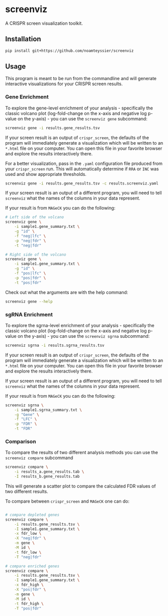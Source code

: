 # screenviz

A CRISPR screen visualization toolkit.

## Installation

```bash
pip install git+https://github.com/noamteyssier/screenviz
```

## Usage

This program is meant to be run from the commandline and will generate interactive visualizations for your CRISPR screen results.

### Gene Enrichment

To explore the gene-level enrichment of your analysis - specifically the classic volcano plot (log-fold-change on the x-axis and negative log p-value on the y-axis) -
you can use the `screenviz gene` subcommand:

```bash
screenviz gene -i results.gene_results.tsv
```

If your screen result is an output of `crispr_screen`, the defaults of the program will immediately generate a visualization which will be written to an `*.html` file
on your computer. You can open this file in your favorite browser and explore the results interactively there.

For a better visualization, pass in the `.yaml` configuration file produced from your `crispr_screen` run.
This will automatically determine if `RRA` or `INC` was used and show appropriate thresholds.

``` bash
screenviz gene -i results.gene_results.tsv -c results.screenviz.yaml
```

If your screen result is an output of a different program, you will need to tell `screenviz` what the names of the columns in your data represent.

If your result is from `MAGeCK` you can do the following:

```bash
# Left side of the volcano 
screenviz gene \
    -i sample1.gene_summary.txt \
    -g "id" \
    -f "neg|lfc" \
    -p "neg|fdr" \
    -t "neg|fdr"

# Right side of the volcano 
screenviz gene \
    -i sample1.gene_summary.txt \
    -g "id" \
    -f "pos|lfc" \
    -p "pos|fdr" \
    -t "pos|fdr"
```

Check out what the arguments are with the help command:

```bash
screenviz gene --help
```

### sgRNA Enrichment

To explore the sgrna-level enrichment of your analysis - specifically the classic volcano plot (log-fold-change on the x-axis and negative log p-value on the y-axis) -
you can use the `screenviz sgrna` subcommand:

```bash
screenviz sgrna -i results.sgrna_results.tsv
```

If your screen result is an output of `crispr_screen`, the defaults of the program will immediately generate a visualization which will be written to an `*.html` file
on your computer. You can open this file in your favorite browser and explore the results interactively there.

If your screen result is an output of a different program, you will need to tell `screenviz` what the names of the columns in your data represent.

If your result is from `MAGeCK` you can do the following:

```bash
screenviz sgrna \
    -i sample1.sgrna_summary.txt \
    -g "Gene" \
    -f "LFC" \
    -p "FDR" \
    -t "FDR"
```

### Comparison

To compare the results of two different analysis methods you can use the `screenviz compare` subcommand 

```bash
screenviz compare \
    -i results_a.gene_results.tab \
    -I results_b.gene_results.tab
```

This will generate a scatter plot to compare the calculated FDR values of two different results.

To compare between `crispr_screen` and `MAGeCK` one can do:

```bash

# compare depleted genes
screenviz compare \
    -i results.gene_results.tsv \
    -I sample1.gene_summary.txt \
    -x fdr_low \
    -X "neg|fdr" \
    -m gene \
    -M id \
    -t fdr_low \
    -T "neg|fdr"

# compare enriched genes
screenviz compare \
    -i results.gene_results.tsv \
    -I sample1.gene_summary.txt \
    -x fdr_high \
    -X "pos|fdr" \
    -m gene \
    -M id \
    -t fdr_high \
    -T "pos|fdr"
```
